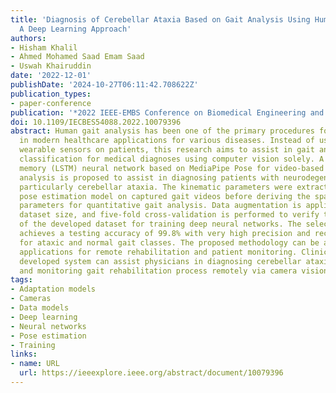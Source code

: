 ```yaml
---
title: 'Diagnosis of Cerebellar Ataxia Based on Gait Analysis Using Human Pose Estimation:
  A Deep Learning Approach'
authors:
- Hisham Khalil
- Ahmed Mohamed Saad Emam Saad
- Uswah Khairuddin
date: '2022-12-01'
publishDate: '2024-10-27T06:11:42.708622Z'
publication_types:
- paper-conference
publication: '*2022 IEEE-EMBS Conference on Biomedical Engineering and Sciences (IECBES)*'
doi: 10.1109/IECBES54088.2022.10079396
abstract: Human gait analysis has been one of the primary procedures for diagnosis
  in modern healthcare applications for various diseases. Instead of using expensive
  wearable sensors on patients, this research aims to assist in gait analysis and
  classification for medical diagnoses using computer vision solely. A long short-term
  memory (LSTM) neural network based on MediaPipe Pose for video-based human gait
  analysis is proposed to assist in diagnosing patients with neurodegenerative diseases,
  particularly cerebellar ataxia. The kinematic parameters were extracted from the
  pose estimation model on captured gait videos before deriving the spatiotemporal
  parameters for quantitative gait analysis. Data augmentation is applied to increase
  dataset size, and five-fold cross-validation is performed to verify the suitability
  of the developed dataset for training deep neural networks. The selected LSTM model
  achieves a testing accuracy of 99.8% with very high precision and recall metrics
  for ataxic and normal gait classes. The proposed methodology can be applied in broader
  applications for remote rehabilitation and patient monitoring. Clinical Relevance-The
  developed system can assist physicians in diagnosing cerebellar ataxic patients
  and monitoring gait rehabilitation process remotely via camera vision.
tags:
- Adaptation models
- Cameras
- Data models
- Deep learning
- Neural networks
- Pose estimation
- Training
links:
- name: URL
  url: https://ieeexplore.ieee.org/abstract/document/10079396
---
```

